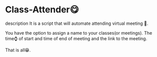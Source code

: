 # Class-Attender😋
description
It is a script that will automate attending virtual meeting 🎥. 

You have the option to assign a name to your classes(or meetings). 
The time⌚ of start and time of end of meeting and the link to the meeting.

That is all😁.


